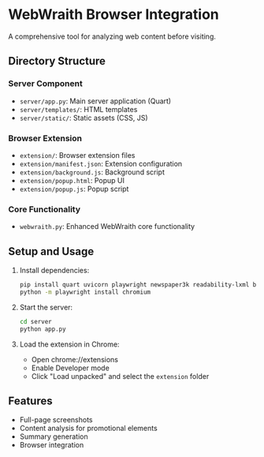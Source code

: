 # WebWraith Browser Integration

A comprehensive tool for analyzing web content before visiting.

## Directory Structure

### Server Component
- `server/app.py`: Main server application (Quart)
- `server/templates/`: HTML templates
- `server/static/`: Static assets (CSS, JS)

### Browser Extension
- `extension/`: Browser extension files
- `extension/manifest.json`: Extension configuration
- `extension/background.js`: Background script
- `extension/popup.html`: Popup UI
- `extension/popup.js`: Popup script

### Core Functionality
- `webwraith.py`: Enhanced WebWraith core functionality

## Setup and Usage

1. Install dependencies:
   ```bash
   pip install quart uvicorn playwright newspaper3k readability-lxml beautifulsoup4 nltk pillow
   python -m playwright install chromium
   ```

2. Start the server:
   ```bash
   cd server
   python app.py
   ```

3. Load the extension in Chrome:
   - Open chrome://extensions
   - Enable Developer mode
   - Click "Load unpacked" and select the `extension` folder

## Features
- Full-page screenshots
- Content analysis for promotional elements
- Summary generation
- Browser integration
